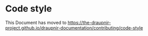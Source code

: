 <!--
SPDX-FileCopyrightText: 2024 Gnuxie <Gnuxie@protonmail.com>

SPDX-License-Identifier: CC0-1.0
-->

# Code style

This Document has moved to https://the-draupnir-project.github.io/draupnir-documentation/contributing/code-style
